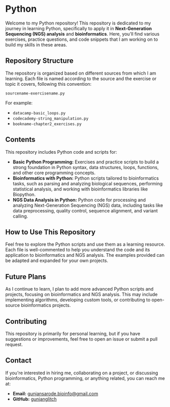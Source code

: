 <!DOCTYPE html>
<html lang="en">
<head>
    <meta charset="UTF-8">
    <meta name="viewport" content="width=device-width, initial-scale=1.0">
   
</head>
<body>
    <h1>Python</h1>
    <p>Welcome to my Python repository! This repository is dedicated to my journey in learning Python, specifically to apply it in <strong>Next-Generation Sequencing (NGS) analysis</strong> and <strong>bioinformatics</strong>. Here, you'll find various exercises, practice questions, and code snippets that I am working on to build my skills in these areas.</p>

<h2>Repository Structure</h2>
<p>The repository is organized based on different sources from which I am learning. Each file is named according to the source and the exercise or topic it covers, following this convention:</p>
<pre><code>sourcename-exercisename.py</code></pre>
<p>For example:</p>
<ul>
    <li><code>datacamp-basic_loops.py</code></li>
    <li><code>codecademy-string_manipulation.py</code></li>
    <li><code>bookname-chapter2_exercises.py</code></li>
</ul>

<h2>Contents</h2>
<p>This repository includes Python code and scripts for:</p>
<ul>
    <li><strong>Basic Python Programming:</strong> Exercises and practice scripts to build a strong foundation in Python syntax, data structures, loops, functions, and other core programming concepts.</li>
    <li><strong>Bioinformatics with Python:</strong> Python scripts tailored to bioinformatics tasks, such as parsing and analyzing biological sequences, performing statistical analysis, and working with bioinformatics libraries like Biopython.</li>
    <li><strong>NGS Data Analysis in Python:</strong> Python code for processing and analyzing Next-Generation Sequencing (NGS) data, including tasks like data preprocessing, quality control, sequence alignment, and variant calling.</li>
</ul>

<h2>How to Use This Repository</h2>
<p>Feel free to explore the Python scripts and use them as a learning resource. Each file is well-commented to help you understand the code and its application to bioinformatics and NGS analysis. The examples provided can be adapted and expanded for your own projects.</p>

<h2>Future Plans</h2>
<p>As I continue to learn, I plan to add more advanced Python scripts and projects, focusing on bioinformatics and NGS analysis. This may include implementing algorithms, developing custom tools, or contributing to open-source bioinformatics projects.</p>

<h2>Contributing</h2>
<p>This repository is primarily for personal learning, but if you have suggestions or improvements, feel free to open an issue or submit a pull request.</p>

<h2>Contact</h2>
<p>If you're interested in hiring me, collaborating on a project, or discussing bioinformatics, Python programming, or anything related, you can reach me at:</p>
<ul>
    <li><strong>Email:</strong> <a href="mailto:gunjansarode.bioinfo@gmail.com">gunjansarode.bioinfo@gmail.com</a></li>
    <li><strong>GitHub:</strong> <a href=https://github.com/gunjanglitch">gunjanglitch</a></li>
</ul>

